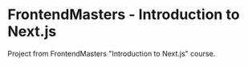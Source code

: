 # FrontendMasters - Introduction to Next.js

Project from FrontendMasters "Introduction to Next.js" course.
